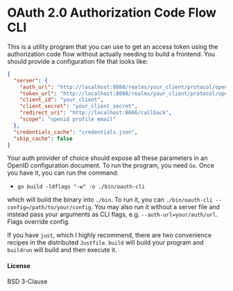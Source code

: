 # OAuth 2.0 Authorization Code Flow CLI

This is a utility program that you can use to get an access token using the authorization code flow without actually needing to build a frontend. You should provide a configuration file that looks like:

```json
{
  "server": {
    "auth_url": "http://localhost:8080/realms/your_client/protocol/openid-connect/auth",
    "token_url": "http://localhost:8080/realms/your_client/protocol/openid-connect/token",
    "client_id": "your_client",
    "client_secret": "your_client_secret",
    "redirect_uri": "http://localhost:8666/callback",
    "scope": "openid profile email"
  },
  "credentials_cache": "credentials.json",
  "skip_cache": false
}
```

Your auth provider of choice should expose all these parameters in an OpenID configuration document. To run the program, you need `Go`. Once you have it, you can run the command:

- `go build -ldflags "-w" -o ./bin/oauth-cli`

which will build the binary into `./bin`. To run it, you can `./bin/oauth-cli --config=/path/to/your/config`. You may also run it without a server file and instead pass your arguments as CLI flags, e.g. `--auth-url=your/auth/url`. Flags override config.

If you have `just`, which I highly recommend, there are two convenience recipes in the distributed `Justfile`. `build` will build your program and `buildrun` will build and then execute it.


#### License

BSD 3-Clause
